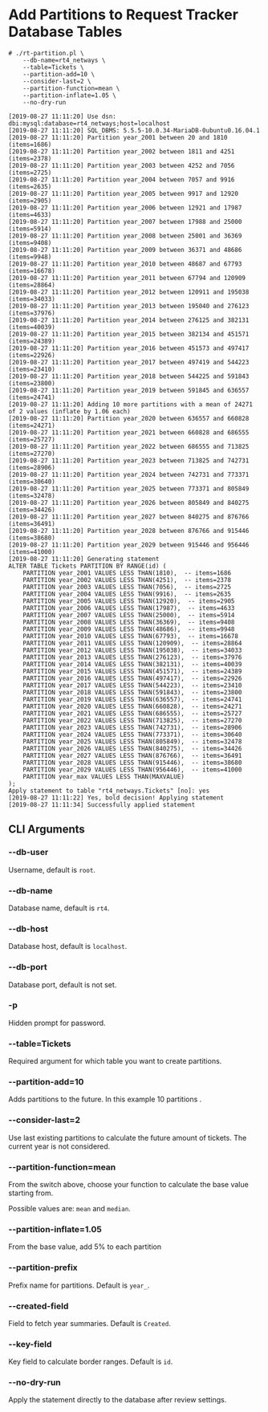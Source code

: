 # Add Partitions to Request Tracker Database Tables

```
# ./rt-partition.pl \
    --db-name=rt4_netways \
    --table=Tickets \
    --partition-add=10 \
    --consider-last=2 \
    --partition-function=mean \
    --partition-inflate=1.05 \
    --no-dry-run 

[2019-08-27 11:11:20] Use dsn: dbi:mysql:database=rt4_netways;host=localhost
[2019-08-27 11:11:20] SQL_DBMS: 5.5.5-10.0.34-MariaDB-0ubuntu0.16.04.1
[2019-08-27 11:11:20] Partition year_2001 between 20 and 1810 (items=1686)
[2019-08-27 11:11:20] Partition year_2002 between 1811 and 4251 (items=2378)
[2019-08-27 11:11:20] Partition year_2003 between 4252 and 7056 (items=2725)
[2019-08-27 11:11:20] Partition year_2004 between 7057 and 9916 (items=2635)
[2019-08-27 11:11:20] Partition year_2005 between 9917 and 12920 (items=2905)
[2019-08-27 11:11:20] Partition year_2006 between 12921 and 17987 (items=4633)
[2019-08-27 11:11:20] Partition year_2007 between 17988 and 25000 (items=5914)
[2019-08-27 11:11:20] Partition year_2008 between 25001 and 36369 (items=9408)
[2019-08-27 11:11:20] Partition year_2009 between 36371 and 48686 (items=9948)
[2019-08-27 11:11:20] Partition year_2010 between 48687 and 67793 (items=16678)
[2019-08-27 11:11:20] Partition year_2011 between 67794 and 120909 (items=28864)
[2019-08-27 11:11:20] Partition year_2012 between 120911 and 195038 (items=34033)
[2019-08-27 11:11:20] Partition year_2013 between 195040 and 276123 (items=37976)
[2019-08-27 11:11:20] Partition year_2014 between 276125 and 382131 (items=40039)
[2019-08-27 11:11:20] Partition year_2015 between 382134 and 451571 (items=24389)
[2019-08-27 11:11:20] Partition year_2016 between 451573 and 497417 (items=22926)
[2019-08-27 11:11:20] Partition year_2017 between 497419 and 544223 (items=23410)
[2019-08-27 11:11:20] Partition year_2018 between 544225 and 591843 (items=23800)
[2019-08-27 11:11:20] Partition year_2019 between 591845 and 636557 (items=24741)
[2019-08-27 11:11:20] Adding 10 more partitions with a mean of 24271 of 2 values (inflate by 1.06 each)
[2019-08-27 11:11:20] Partition year_2020 between 636557 and 660828 (items=24271)
[2019-08-27 11:11:20] Partition year_2021 between 660828 and 686555 (items=25727)
[2019-08-27 11:11:20] Partition year_2022 between 686555 and 713825 (items=27270)
[2019-08-27 11:11:20] Partition year_2023 between 713825 and 742731 (items=28906)
[2019-08-27 11:11:20] Partition year_2024 between 742731 and 773371 (items=30640)
[2019-08-27 11:11:20] Partition year_2025 between 773371 and 805849 (items=32478)
[2019-08-27 11:11:20] Partition year_2026 between 805849 and 840275 (items=34426)
[2019-08-27 11:11:20] Partition year_2027 between 840275 and 876766 (items=36491)
[2019-08-27 11:11:20] Partition year_2028 between 876766 and 915446 (items=38680)
[2019-08-27 11:11:20] Partition year_2029 between 915446 and 956446 (items=41000)
[2019-08-27 11:11:20] Generating statement
ALTER TABLE Tickets PARTITION BY RANGE(id) (
    PARTITION year_2001 VALUES LESS THAN(1810),  -- items=1686
    PARTITION year_2002 VALUES LESS THAN(4251),  -- items=2378
    PARTITION year_2003 VALUES LESS THAN(7056),  -- items=2725
    PARTITION year_2004 VALUES LESS THAN(9916),  -- items=2635
    PARTITION year_2005 VALUES LESS THAN(12920),  -- items=2905
    PARTITION year_2006 VALUES LESS THAN(17987),  -- items=4633
    PARTITION year_2007 VALUES LESS THAN(25000),  -- items=5914
    PARTITION year_2008 VALUES LESS THAN(36369),  -- items=9408
    PARTITION year_2009 VALUES LESS THAN(48686),  -- items=9948
    PARTITION year_2010 VALUES LESS THAN(67793),  -- items=16678
    PARTITION year_2011 VALUES LESS THAN(120909),  -- items=28864
    PARTITION year_2012 VALUES LESS THAN(195038),  -- items=34033
    PARTITION year_2013 VALUES LESS THAN(276123),  -- items=37976
    PARTITION year_2014 VALUES LESS THAN(382131),  -- items=40039
    PARTITION year_2015 VALUES LESS THAN(451571),  -- items=24389
    PARTITION year_2016 VALUES LESS THAN(497417),  -- items=22926
    PARTITION year_2017 VALUES LESS THAN(544223),  -- items=23410
    PARTITION year_2018 VALUES LESS THAN(591843),  -- items=23800
    PARTITION year_2019 VALUES LESS THAN(636557),  -- items=24741
    PARTITION year_2020 VALUES LESS THAN(660828),  -- items=24271
    PARTITION year_2021 VALUES LESS THAN(686555),  -- items=25727
    PARTITION year_2022 VALUES LESS THAN(713825),  -- items=27270
    PARTITION year_2023 VALUES LESS THAN(742731),  -- items=28906
    PARTITION year_2024 VALUES LESS THAN(773371),  -- items=30640
    PARTITION year_2025 VALUES LESS THAN(805849),  -- items=32478
    PARTITION year_2026 VALUES LESS THAN(840275),  -- items=34426
    PARTITION year_2027 VALUES LESS THAN(876766),  -- items=36491
    PARTITION year_2028 VALUES LESS THAN(915446),  -- items=38680
    PARTITION year_2029 VALUES LESS THAN(956446),  -- items=41000
    PARTITION year_max VALUES LESS THAN(MAXVALUE)
);
Apply statement to table "rt4_netways.Tickets" [no]: yes
[2019-08-27 11:11:22] Yes, bold decision! Applying statement
[2019-08-27 11:11:34] Successfully applied statement
```

## CLI Arguments

### --db-user

Username, default is ```root```.

### --db-name

Database name, default is ```rt4```.

### --db-host

Database host, default is ```localhost```.

### --db-port

Database port, default is not set.

### -p

Hidden prompt for password.

### --table=Tickets

Required argument for which table you want to create partitions.

### --partition-add=10

Adds partitions to the future. In this example 10 partitions .

### --consider-last=2

Use last existing partitions to calculate the future amount of tickets. The current
year is not considered. 

### --partition-function=mean

From the switch above, choose your function to calculate the base value starting from.

Possible values are: ```mean``` and ```median```.

### --partition-inflate=1.05

From the base value, add 5% to each partition

### --partition-prefix

Prefix name for partitions. Default is ```year_```.

### --created-field

Field to fetch year summaries. Default is ```Created```.

### --key-field

Key field to calculate border ranges. Default is ```id```.

### --no-dry-run

Apply the statement directly to the database after review settings.